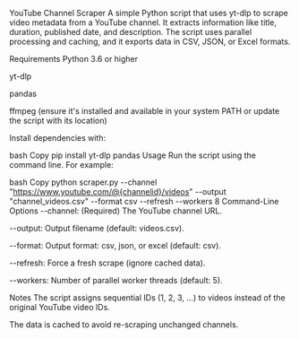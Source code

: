 YouTube Channel Scraper
A simple Python script that uses yt-dlp to scrape video metadata from a YouTube channel. It extracts information like title, duration, published date, and description. The script uses parallel processing and caching, and it exports data in CSV, JSON, or Excel formats.

Requirements
Python 3.6 or higher

yt-dlp

pandas

ffmpeg (ensure it's installed and available in your system PATH or update the script with its location)

Install dependencies with:

bash
Copy
pip install yt-dlp pandas
Usage
Run the script using the command line. For example:

bash
Copy
python scraper.py --channel "https://www.youtube.com/@{channelid}/videos" --output "channel_videos.csv" --format csv --refresh --workers 8
Command-Line Options
--channel: (Required) The YouTube channel URL.

--output: Output filename (default: videos.csv).

--format: Output format: csv, json, or excel (default: csv).

--refresh: Force a fresh scrape (ignore cached data).

--workers: Number of parallel worker threads (default: 5).

Notes
The script assigns sequential IDs (1, 2, 3, …) to videos instead of the original YouTube video IDs.

The data is cached to avoid re-scraping unchanged channels.
